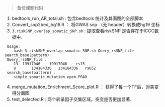 > 备份课题代码 

1. bedtools_run_AR_total.sh : 包含bedtools 统计及其画图的全部脚本<br>
2. Convert_snp2bed_hg19.R ： 将GWAS snp （无 header）转换成hg19 坐标
3. `3.riskSNP_overlap_somatic_SNP.sh` : 提取查看riskSNP 是否存在于ICGC数据中.
```
 Usage:
	bash 3.riskSNP_overlap_somatic_SNP.sh Query_rsSNP_file search_base(pattern) 
 Query_rsSNP_file :  
	13	19917046	19917046	rs15
	8       134184336	134184336	rs652          
 search_base(pattern) : 
	simple_somatic_mutation.open.PRAD
```
4. merge_mutation_Enrichment_Score_plot.R ： 获得了每一个TF后，对突变得分画图<br>
5. test_delected.R : 两个转录因子交集区域，突变是否更加显著.<br>
